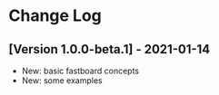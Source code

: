 # Change Log

## [Version 1.0.0-beta.1] - 2021-01-14

- New: basic fastboard concepts
- New: some examples